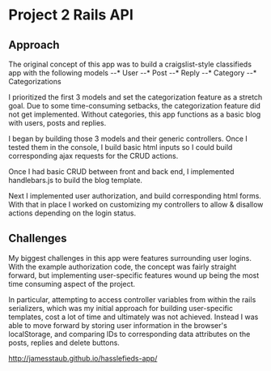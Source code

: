 # Project 2 Rails API

## Approach

The original concept of this app was to build a craigslist-style classifieds app with the following models
--* User
--* Post
--* Reply
--* Category
--* Categorizations


I prioritized the first 3 models and set the categorization feature as a stretch goal. Due to some time-consuming setbacks, the categorization feature did not get implemented. Without categories, this app functions as a basic blog with users, posts and replies.

I began by building those 3 models and their generic controllers. Once I tested them in the console, I build basic html inputs so I could build corresponding ajax requests for the CRUD actions.

Once I had basic CRUD between front and back end, I implemented handlebars.js to build the blog template.

Next I implemented user authorization, and build corresponding html forms. With that in place I worked on customizing my controllers to allow & disallow actions depending on the login status.



## Challenges

My biggest challenges in this app were features surrounding user logins. With the example authorization code, the concept was fairly straight forward, but implementing user-specific features wound up being the most time consuming aspect of the project.

In particular, attempting to access controller variables from within the rails serializers, which was my initial approach for building user-specific templates, cost a lot of time and ultimately was not achieved. Instead I was able to move forward by storing user information in the browser's localStorage, and comparing IDs to corresponding data attributes on the posts, replies and delete buttons.


http://jamesstaub.github.io/hasslefieds-app/
